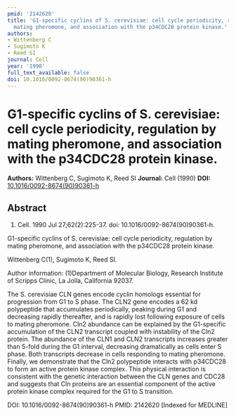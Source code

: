 ```yaml
---
pmid: '2142620'
title: 'G1-specific cyclins of S. cerevisiae: cell cycle periodicity, regulation by
  mating pheromone, and association with the p34CDC28 protein kinase.'
authors:
- Wittenberg C
- Sugimoto K
- Reed SI
journal: Cell
year: '1990'
full_text_available: false
doi: 10.1016/0092-8674(90)90361-h
---
```


# G1-specific cyclins of S. cerevisiae: cell cycle periodicity, regulation by mating pheromone, and association with the p34CDC28 protein kinase.
**Authors:** Wittenberg C, Sugimoto K, Reed SI
**Journal:** Cell (1990)
**DOI:** [10.1016/0092-8674(90)90361-h](https://doi.org/10.1016/0092-8674(90)90361-h)

## Abstract

1. Cell. 1990 Jul 27;62(2):225-37. doi: 10.1016/0092-8674(90)90361-h.

G1-specific cyclins of S. cerevisiae: cell cycle periodicity, regulation by 
mating pheromone, and association with the p34CDC28 protein kinase.

Wittenberg C(1), Sugimoto K, Reed SI.

Author information:
(1)Department of Molecular Biology, Research Institute of Scripps Clinic, La 
Jolla, California 92037.

The S. cerevisiae CLN genes encode cyclin homologs essential for progression 
from G1 to S phase. The CLN2 gene encodes a 62 kd polypeptide that accumulates 
periodically, peaking during G1 and decreasing rapidly thereafter, and is 
rapidly lost following exposure of cells to mating pheromone. Cln2 abundance can 
be explained by the G1-specific accumulation of the CLN2 transcript coupled with 
instability of the Cln2 protein. The abundance of the CLN1 and CLN2 transcripts 
increases greater than 5-fold during the G1 interval, decreasing dramatically as 
cells enter S phase. Both transcripts decrease in cells responding to mating 
pheromone. Finally, we demonstrate that the Cln2 polypeptide interacts with 
p34CDC28 to form an active protein kinase complex. This physical interaction is 
consistent with the genetic interaction between the CLN genes and CDC28 and 
suggests that Cln proteins are an essential component of the active protein 
kinase complex required for the G1 to S transition.

DOI: 10.1016/0092-8674(90)90361-h
PMID: 2142620 [Indexed for MEDLINE]
